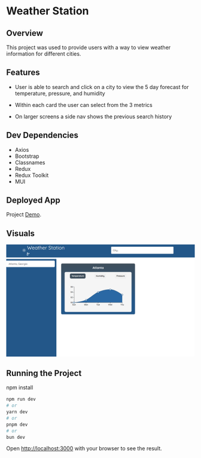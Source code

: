 # Weather Station

## Overview

This project was used to provide users with a way to view weather information for different cities.

## Features

- User is able to search and click on a city to view the 5 day
  forecast for temperature, pressure, and humidity

- Within each card the user can select from the 3 metrics

- On larger screens a side nav shows the previous search history

## Dev Dependencies

- Axios
- Bootstrap
- Classnames
- Redux
- Redux Toolkit
- MUI

## Deployed App

Project [Demo](https://weather-station-one.vercel.app/ "Weather Station").

## Visuals

![Screenshot of WeatherStation](./public/weatherStation.png)

## Running the Project

npm install

```bash
npm run dev
# or
yarn dev
# or
pnpm dev
# or
bun dev
```

Open [http://localhost:3000](http://localhost:3000) with your browser to see the result.
